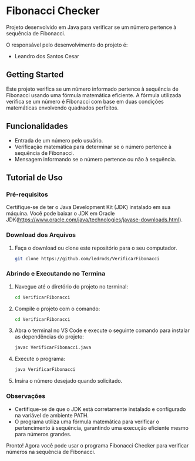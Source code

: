 # Fibonacci Checker
Projeto desenvolvido em Java para verificar se um número pertence à sequência de Fibonacci. 

O responsável pelo desenvolvimento do projeto é:

- Leandro dos Santos Cesar

## Getting Started

Este projeto verifica se um número informado pertence à sequência de Fibonacci usando uma fórmula matemática eficiente. A fórmula utilizada verifica se um número é Fibonacci com base em duas condições matemáticas envolvendo quadrados perfeitos.

## Funcionalidades

- Entrada de um número pelo usuário.
- Verificação matemática para determinar se o número pertence à sequência de Fibonacci.
- Mensagem informando se o número pertence ou não à sequência.

## Tutorial de Uso

### Pré-requisitos

Certifique-se de ter o Java Development Kit (JDK) instalado em sua máquina. Você pode baixar o JDK em Oracle JDK(https://www.oracle.com/java/technologies/javase-downloads.html).

### Download dos Arquivos

1. Faça o download ou clone este repositório para o seu computador.
   ```bash
   git clone https://github.com/ledrods/VerificarFibonacci
   
### Abrindo e Executando no Termina
1. Navegue até o diretório do projeto no terminal:
    ```bash
    cd VerificarFibonacci
2. Compile o projeto com o comando:
    ```bash
    cd VerificarFibonacci
3. Abra o terminal no VS Code e execute o seguinte comando para instalar as dependências do projeto:
   ```bash
   javac VerificarFibonacci.java
4. Execute o programa:
   ```bash
   java VerificarFibonacci
5. Insira o número desejado quando solicitado.

### Observações
- Certifique-se de que o JDK está corretamente instalado e configurado na variável de ambiente PATH.
- O programa utiliza uma fórmula matemática para verificar o pertencimento à sequência, garantindo uma execução eficiente mesmo para números grandes.

Pronto! Agora você pode usar o programa Fibonacci Checker para verificar números na sequência de Fibonacci.
